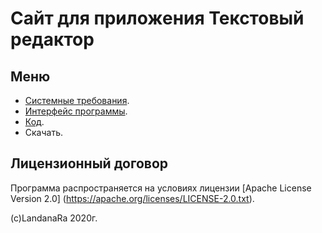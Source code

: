 # Сайт для приложения Текстовый редактор

  ## Меню


 - [Системные требования](/a/).
 - [Интерфейс программы](/b/).
 - [Код](/c/).
 - Скачать.
 
 ## Лицензионный договор
 Программа распространяется на условиях лицензии [Apache License
 Version 2.0] (https://apache.org/licenses/LICENSE-2.0.txt).

 (c)LandanaRa 2020г.